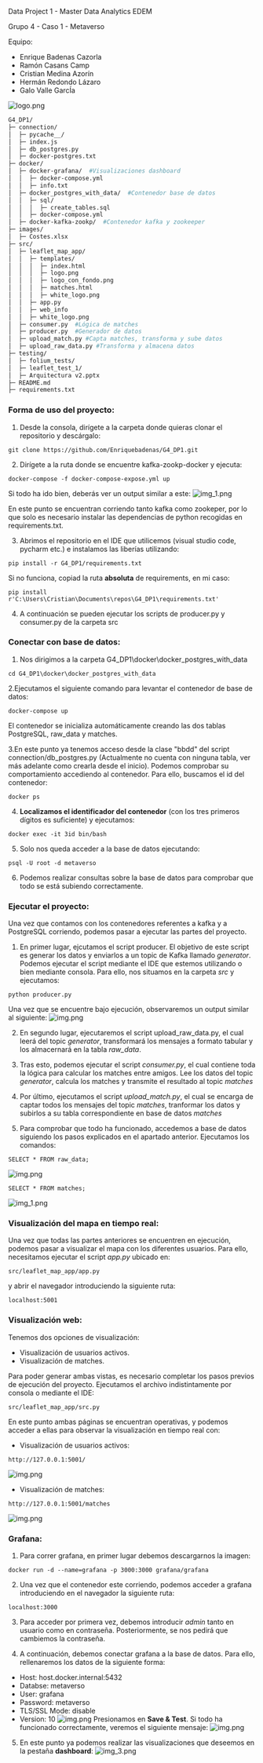 Data Project 1 - Master Data Analytics EDEM

Grupo 4 - Caso 1 - Metaverso

Equipo:
- Enrique Badenas Cazorla
- Ramón Casans Camp
- Cristian Medina Azorín
- Hermán Redondo Lázaro
- Galo Valle GarcÍa

![logo.png](images/logopng.png)

```bash
G4_DP1/
├─ connection/
│  ├─ pycache__/
│  ├─ index.js
│  ├─ db_postgres.py
│  ├─ docker-postgres.txt
├─ docker/
│  ├─ docker-grafana/  #Visualizaciones dashboard
│  │  ├─ docker-compose.yml
│  │  ├─ info.txt
│  ├─ docker_postgres_with_data/  #Contenedor base de datos
│  │  ├─ sql/
│  │  │  ├─ create_tables.sql                
│  │  ├─ docker-compose.yml
│  ├─ docker-kafka-zookp/  #Contenedor kafka y zookeeper 
├─ images/
│  ├─ Costes.xlsx
├─ src/
│  ├─ leaflet_map_app/
│  │  ├─ templates/
│  │  │  ├─ index.html
│  │  │  ├─ logo.png
│  │  │  ├─ logo_con_fondo.png
│  │  │  ├─ matches.html
│  │  │  ├─ white_logo.png
│  │  ├─ app.py  
│  │  ├─ web_info
│  │  ├─ white_logo.png
│  ├─ consumer.py  #Lógica de matches
│  ├─ producer.py  #Generador de datos
│  ├─ upload_match.py #Capta matches, transforma y sube datos
│  ├─ upload_raw_data.py #Transforma y almacena datos
├─ testing/
│  ├─ folium_tests/
│  ├─ leaflet_test_1/
│  ├─ Arquitectura v2.pptx
├─ README.md
├─ requirements.txt
```


### Forma de uso del proyecto:


1. Desde la consola, dirígete a la carpeta donde quieras clonar el repositorio y descárgalo:
```console
git clone https://github.com/Enriquebadenas/G4_DP1.git
```
2. Dirígete a la ruta donde se encuentre kafka-zookp-docker y ejecuta:
```
docker-compose -f docker-compose-expose.yml up
```
Si todo ha ido bien, deberás ver un output similar a este:
![img_1.png](images/zookeper_running.png)

En este punto se encuentran corriendo tanto kafka como zookeper, por lo que solo es necesario instalar las dependencias de python recogidas en requirements.txt.

3. Abrimos el repositorio en el IDE que utilicemos (visual studio code, pycharm etc.) e instalamos las liberías utilizando:
```
pip install -r G4_DP1/requirements.txt
```
Si no funciona, copiad la ruta **absoluta** de requirements, en mi caso:
```
pip install r'C:\Users\Cristian\Documents\repos\G4_DP1\requirements.txt'
```
4. A continuación se pueden ejecutar los scripts de producer.py y consumer.py de la carpeta src

### Conectar con base de datos:

1. Nos dirigimos a la carpeta G4_DP1\docker\docker_postgres_with_data
```
cd G4_DP1\docker\docker_postgres_with_data
```

2.Ejecutamos el siguiente comando para levantar el contenedor de base de datos: 
````
docker-compose up
````
El contenedor se inicializa automáticamente creando las dos tablas PostgreSQL, raw_data y matches.

3.En este punto ya tenemos acceso desde la clase "bbdd" del script connection/db_postgres.py (Actualmente no cuenta con ninguna tabla, ver más adelante como crearla desde el inicio). Podemos comprobar su comportamiento accediendo al contenedor. Para ello, buscamos el id del contenedor:
````
docker ps
````
4. **Localizamos el identificador del contenedor** (con los tres primeros dígitos es suficiente) y ejecutamos:
```
docker exec -it 3id bin/bash
```
5. Solo nos queda acceder a la base de datos ejecutando:
```
psql -U root -d metaverso
```
6. Podemos realizar consultas sobre la base de datos para comprobar que todo se está subiendo correctamente.

### Ejecutar el proyecto:

Una vez que contamos con los contenedores referentes a kafka y a PostgreSQL corriendo, podemos pasar a ejecutar las partes del proyecto.

1. En primer lugar, ejcutamos el script producer. El objetivo de este script es generar los datos y enviarlos a un topic de Kafka llamado _generator_. Podemos ejecutar el script mediante el IDE que estemos utilizando o bien mediante consola. Para ello, nos situamos en la carpeta _src_ y ejecutamos:

```
python producer.py
```

Una vez que se encuentre bajo ejecución, observaremos un output similar al siguiente:
![img.png](images/datagenerator.png)

2. En segundo lugar, ejecutaremos el script upload_raw_data.py, el cual leerá del topic _generator_, transformará los mensajes a formato tabular y los almacernará en la tabla _raw_data_.

3. Tras esto, podemos ejecutar el script _consumer.py_, el cual contiene toda la lógica para calcular los matches entre amigos. Lee los datos del topic _generator_, calcula los matches y transmite el resultado al topic _matches_

4. Por último, ejecutamos el script _upload_match.py_, el cual se encarga de captar todos los mensajes del topic _matches_, tranformar los datos y subirlos a su tabla correspondiente en base de datos _matches_

5. Para comprobar que todo ha funcionado, accedemos a base de datos siguiendo los pasos explicados en el apartado anterior. Ejecutamos los comandos:
```
SELECT * FROM raw_data;
```
![img.png](images/raw_data.png)

````
SELECT * FROM matches;
````
![img_1.png](images/matches.png)

### Visualización del mapa en tiempo real:

Una vez que todas las partes anteriores se encuentren en ejecución, podemos pasar a visualizar el mapa con los diferentes usuarios. Para ello, necesitamos ejecutar el script _app.py_ ubicado en:

```
src/leaflet_map_app/app.py
```
y abrir el navegador introduciendo la siguiente ruta:
```
localhost:5001
```
### Visualización web:
Tenemos dos opciones de visualización: 
* Visualización de usuarios activos.
* Visualización de matches.

Para poder generar ambas vistas, es necesario completar los pasos previos de ejecución del proyecto. Ejecutamos el archivo indistintamente por consola o mediante el IDE:
```
src/leaflet_map_app/src.py
```

En este punto ambas páginas se encuentran operativas, y podemos acceder a ellas para observar la visualización en tiempo real con:

* Visualización de usuarios activos:
```
http://127.0.0.1:5001/
```
![img.png](images/usuarios_activos.png)
* Visualización de matches:
```
http://127.0.0.1:5001/matches
```
![img.png](images/matches_map.png)
### Grafana:
1. Para correr grafana, en primer lugar debemos descargarnos la imagen:
````
docker run -d --name=grafana -p 3000:3000 grafana/grafana
````
2. Una vez que el contenedor este corriendo, podemos acceder a grafana introduciendo en el navegador la siguiente ruta:
```
localhost:3000
```
3. Para acceder por primera vez, debemos introducir _admin_ tanto en usuario como en contraseña. Posteriormente, se nos pedirá que cambiemos la contraseña.

4. A continuación, debemos conectar grafana a la base de datos. Para ello, rellenaremos los datos de la siguiente forma:
* Host:  host.docker.internal:5432
* Databse: metaverso
* User: grafana
* Password: metaverso
* TLS/SSL Mode: disable
* Version: 10
![img.png](images/conexion_grafana.png)
Presionamos en **Save & Test**. Si todo ha funcionado correctamente, veremos el siguiente mensaje:
![img.png](images/connection_ok.png)
5. En este punto ya podemos realizar las visualizaciones que deseemos en la pestaña **dashboard**:
![img_3.png](images/create_dashboard.png)
